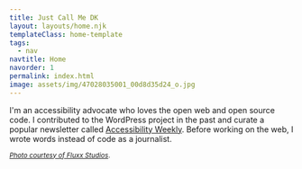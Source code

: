 ```yaml
---
title: Just Call Me DK
layout: layouts/home.njk
templateClass: home-template
tags:
  - nav
navtitle: Home
navorder: 1
permalink: index.html
image: assets/img/47028035001_00d8d35d24_o.jpg
---
```


I'm an accessibility advocate who loves the open web and open source code. I contributed to the WordPress project in the past and curate a popular newsletter called [Accessibility Weekly](https://a11yweekly.com/). Before working on the web, I wrote words instead of code as a journalist.

<small>[_Photo courtesy of Fluxx Studios_](https://www.flickr.com/gp/fluxxstudios/8a31AC).</small>
